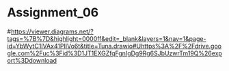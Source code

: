 # Assignment_06

#https://viewer.diagrams.net/?tags=%7B%7D&highlight=0000ff&edit=_blank&layers=1&nav=1&page-id=YbWytC1IVAx41PIlVo6t&title=Tuna.drawio#Uhttps%3A%2F%2Fdrive.google.com%2Fuc%3Fid%3D1JT1EXGZfqFgnIgDg9Rg6SJbUzwrTm19Q%26export%3Ddownload
